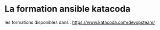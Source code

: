 # La formation ansible katacoda
 les formations disponibles dans : https://www.katacoda.com/devopsteam/
